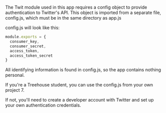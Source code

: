 The Twit module used in this app requires a config object to provide authentication to Twitter's API.
This object is imported from a separate file, config.js, which must be in the same directory as app.js

config.js will look like this:

```javascript
module.exports = {
  consumer_key,
  consumer_secret,
  access_token,
  access_token_secret
}
```
All identifying information is found in config.js, so the app contains nothing personal.

If you're a Treehouse student, you can use the config.js from your own project 7.

If not, you'll need to create a developer account with Twitter and set up your own authentication credentials.
